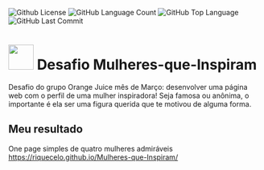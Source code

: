 <img alt="Github License" src="https://img.shields.io/github/license/Riquecelo/Mulheres-que-Inspiram" /> <img alt="GitHub Language Count" src="https://img.shields.io/github/languages/count/Riquecelo/Mulheres-que-Inspiram" /> <img alt="GitHub Top Language" src="https://img.shields.io/github/languages/top/Riquecelo/Mulheres-que-Inspiram" /> <img alt="GitHub Last Commit" src="https://img.shields.io/github/last-commit/Riquecelo/Mulheres-que-Inspiram" />

# <img src="https://d3t3ozftmdmh3i.cloudfront.net/production/podcast_uploaded/15216686/15216686-1635273402567-bc74c9db4119c.jpg" width="50px"> Desafio Mulheres-que-Inspiram 

Desafio do grupo Orange Juice mês de Março: desenvolver uma página web com o perfil de uma mulher inspiradora! Seja famosa ou anônima, o importante é ela ser uma figura querida que te motivou de alguma forma.
<br>
## Meu resultado
One page simples de quatro mulheres admiráveis
<br>
https://riquecelo.github.io/Mulheres-que-Inspiram/
